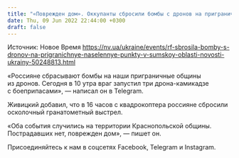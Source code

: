 ```yaml
---
title: "«Поврежден дом». Оккупанты сбросили бомбы с дронов на приграничные населенные пункты в Сумской области — глава ОВА"
date: Thu, 09 Jun 2022 22:44:00 +0300
draft: false
---
```

Источник: Новое Время https://nv.ua/ukraine/events/rf-sbrosila-bomby-s-dronov-na-prigranichnye-naselennye-punkty-v-sumskoy-oblasti-novosti-ukrainy-50248813.html


«Россияне сбрасывают бомбы на наши приграничные общины из дронов. Сегодня в 10 утра враг запустил три дрона-камикадзе с боеприпасами», — написал он в Telegram.

Живицкий добавил, что в 16 часов с квадрокоптера россияне сбросили осколочный гранатометный выстрел. 

«Оба события случились на территории Краснопольской общины. Пострадавших нет, поврежден дом», — пишет он.

Присоединяйтесь к нам в соцсетях Facebook, Telegram и Instagram.
